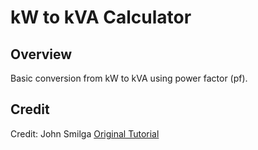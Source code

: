 # kW to kVA Calculator

## Overview
Basic conversion from kW to kVA using power factor (pf).

## Credit

Credit: John Smilga [Original Tutorial](https://www.youtube.com/watch?v=3PHXvlpOkf4&t=421s)
